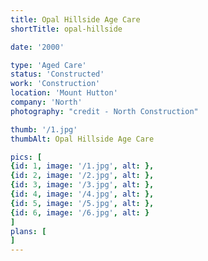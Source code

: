```yaml
---
title: Opal Hillside Age Care
shortTitle: opal-hillside

date: '2000'

type: 'Aged Care'
status: 'Constructed'
work: 'Construction'
location: 'Mount Hutton'
company: 'North'
photography: "credit - North Construction"

thumb: '/1.jpg'
thumbAlt: Opal Hillside Age Care

pics: [
{id: 1, image: '/1.jpg', alt: },
{id: 2, image: '/2.jpg', alt: },
{id: 3, image: '/3.jpg', alt: },
{id: 4, image: '/4.jpg', alt: },
{id: 5, image: '/5.jpg', alt: },
{id: 6, image: '/6.jpg', alt: }
]
plans: [
]
---
```

